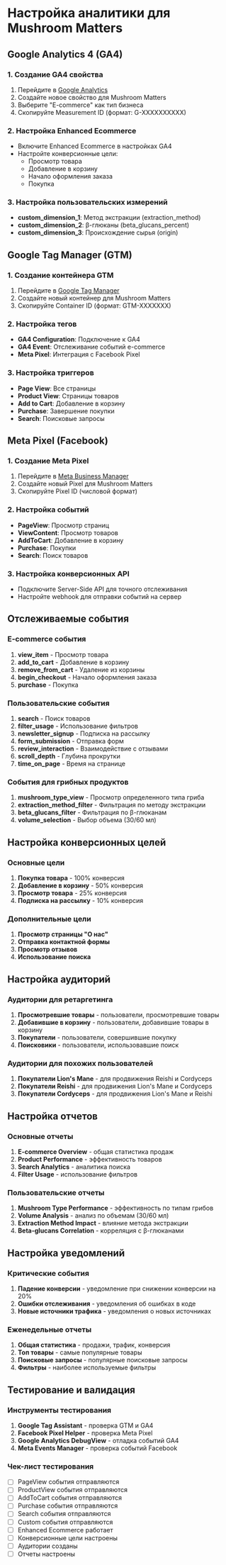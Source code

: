 # Настройка аналитики для Mushroom Matters

## Google Analytics 4 (GA4)

### 1. Создание GA4 свойства
1. Перейдите в [Google Analytics](https://analytics.google.com/)
2. Создайте новое свойство для Mushroom Matters
3. Выберите "E-commerce" как тип бизнеса
4. Скопируйте Measurement ID (формат: G-XXXXXXXXXX)

### 2. Настройка Enhanced Ecommerce
- Включите Enhanced Ecommerce в настройках GA4
- Настройте конверсионные цели:
  - Просмотр товара
  - Добавление в корзину
  - Начало оформления заказа
  - Покупка

### 3. Настройка пользовательских измерений
- **custom_dimension_1**: Метод экстракции (extraction_method)
- **custom_dimension_2**: β-глюканы (beta_glucans_percent)
- **custom_dimension_3**: Происхождение сырья (origin)

## Google Tag Manager (GTM)

### 1. Создание контейнера GTM
1. Перейдите в [Google Tag Manager](https://tagmanager.google.com/)
2. Создайте новый контейнер для Mushroom Matters
3. Скопируйте Container ID (формат: GTM-XXXXXXX)

### 2. Настройка тегов
- **GA4 Configuration**: Подключение к GA4
- **GA4 Event**: Отслеживание событий e-commerce
- **Meta Pixel**: Интеграция с Facebook Pixel

### 3. Настройка триггеров
- **Page View**: Все страницы
- **Product View**: Страницы товаров
- **Add to Cart**: Добавление в корзину
- **Purchase**: Завершение покупки
- **Search**: Поисковые запросы

## Meta Pixel (Facebook)

### 1. Создание Meta Pixel
1. Перейдите в [Meta Business Manager](https://business.facebook.com/)
2. Создайте новый Pixel для Mushroom Matters
3. Скопируйте Pixel ID (числовой формат)

### 2. Настройка событий
- **PageView**: Просмотр страниц
- **ViewContent**: Просмотр товаров
- **AddToCart**: Добавление в корзину
- **Purchase**: Покупки
- **Search**: Поиск товаров

### 3. Настройка конверсионных API
- Подключите Server-Side API для точного отслеживания
- Настройте webhook для отправки событий на сервер

## Отслеживаемые события

### E-commerce события
1. **view_item** - Просмотр товара
2. **add_to_cart** - Добавление в корзину
3. **remove_from_cart** - Удаление из корзины
4. **begin_checkout** - Начало оформления заказа
5. **purchase** - Покупка

### Пользовательские события
1. **search** - Поиск товаров
2. **filter_usage** - Использование фильтров
3. **newsletter_signup** - Подписка на рассылку
4. **form_submission** - Отправка форм
5. **review_interaction** - Взаимодействие с отзывами
6. **scroll_depth** - Глубина прокрутки
7. **time_on_page** - Время на странице

### События для грибных продуктов
1. **mushroom_type_view** - Просмотр определенного типа гриба
2. **extraction_method_filter** - Фильтрация по методу экстракции
3. **beta_glucans_filter** - Фильтрация по β-глюканам
4. **volume_selection** - Выбор объема (30/60 мл)

## Настройка конверсионных целей

### Основные цели
1. **Покупка товара** - 100% конверсия
2. **Добавление в корзину** - 50% конверсия
3. **Просмотр товара** - 25% конверсия
4. **Подписка на рассылку** - 10% конверсия

### Дополнительные цели
1. **Просмотр страницы "О нас"**
2. **Отправка контактной формы**
3. **Просмотр отзывов**
4. **Использование поиска**

## Настройка аудиторий

### Аудитории для ретаргетинга
1. **Просмотревшие товары** - пользователи, просмотревшие товары
2. **Добавившие в корзину** - пользователи, добавившие товары в корзину
3. **Покупатели** - пользователи, совершившие покупку
4. **Поисковики** - пользователи, использовавшие поиск

### Аудитории для похожих пользователей
1. **Покупатели Lion's Mane** - для продвижения Reishi и Cordyceps
2. **Покупатели Reishi** - для продвижения Lion's Mane и Cordyceps
3. **Покупатели Cordyceps** - для продвижения Lion's Mane и Reishi

## Настройка отчетов

### Основные отчеты
1. **E-commerce Overview** - общая статистика продаж
2. **Product Performance** - эффективность товаров
3. **Search Analytics** - аналитика поиска
4. **Filter Usage** - использование фильтров

### Пользовательские отчеты
1. **Mushroom Type Performance** - эффективность по типам грибов
2. **Volume Analysis** - анализ по объемам (30/60 мл)
3. **Extraction Method Impact** - влияние метода экстракции
4. **Beta-glucans Correlation** - корреляция с β-глюканами

## Настройка уведомлений

### Критические события
1. **Падение конверсии** - уведомление при снижении конверсии на 20%
2. **Ошибки отслеживания** - уведомления об ошибках в коде
3. **Новые источники трафика** - уведомления о новых источниках

### Еженедельные отчеты
1. **Общая статистика** - продажи, трафик, конверсия
2. **Топ товары** - самые популярные товары
3. **Поисковые запросы** - популярные поисковые запросы
4. **Фильтры** - наиболее используемые фильтры

## Тестирование и валидация

### Инструменты тестирования
1. **Google Tag Assistant** - проверка GTM и GA4
2. **Facebook Pixel Helper** - проверка Meta Pixel
3. **Google Analytics DebugView** - отладка событий GA4
4. **Meta Events Manager** - проверка событий Facebook

### Чек-лист тестирования
- [ ] PageView события отправляются
- [ ] ProductView события отправляются
- [ ] AddToCart события отправляются
- [ ] Purchase события отправляются
- [ ] Search события отправляются
- [ ] Custom события отправляются
- [ ] Enhanced Ecommerce работает
- [ ] Конверсионные цели настроены
- [ ] Аудитории созданы
- [ ] Отчеты настроены
